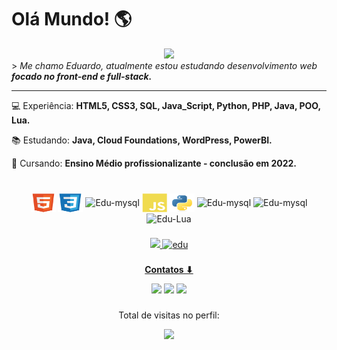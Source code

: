 ## <h1><strong>Olá Mundo!</strong> 🌎 </h1>
 <div align="center">
 <img src="https://media3.giphy.com/media/doXBzUFJRxpaUbuaqz/giphy.gif?cid=ecf05e47vako50ht5m5ep0b8bmoxhig0z456zna1qfmidtv9&rid=giphy.gif&ct=g">
 </div>
> <em>Me chamo Eduardo, atualmente estou estudando desenvolvimento web<strong> focado no front-end e full-stack.</strong></em>
</p>

----

<p align="left">
 💻 Experiência: <strong>HTML5, CSS3, SQL, Java_Script, Python, PHP, Java, POO, Lua.</strong> 
</p> 

<p align="left"> 

<p align="left">
 📚 Estudando: <strong>Java, Cloud Foundations, WordPress, PowerBI.</strong>
</p>
 
 
<p align="left">
 💼 Cursando: <strong>Ensino Médio profissionalizante - conclusão em 2022.</strong>
</p>
 
  ###

<div align="center" style="display: inline_block"><br>
  <img align="center" alt="Edu-HTML" height="30" width="40" src="https://raw.githubusercontent.com/devicons/devicon/master/icons/html5/html5-original.svg">
  <img align="center" alt="Edu-CSS" height="30" width="40" src="https://raw.githubusercontent.com/devicons/devicon/master/icons/css3/css3-original.svg">
  <img align="center" alt="Edu-mysql" height="30" width="40" src="https://cdn.jsdelivr.net/gh/devicons/devicon/icons/mysql/mysql-original.svg">
  <img align="center" alt="Edu-Js" height="30" width="40" src="https://raw.githubusercontent.com/devicons/devicon/master/icons/javascript/javascript-plain.svg">
  <img align="center" alt="Edu-Python" height="30" width="40" src="https://raw.githubusercontent.com/devicons/devicon/master/icons/python/python-original.svg">
  <img align="center" alt="Edu-mysql" height="30" width="40" src="https://cdn.jsdelivr.net/gh/devicons/devicon/icons/php/php-plain.svg"> 
  <img align="center" alt="Edu-mysql" height="30" width="40" src="https://cdn.jsdelivr.net/gh/devicons/devicon/icons/java/java-original.svg">
  <img align="center" alt="Edu-Lua" height="30" width="40" src="https://cdn.jsdelivr.net/gh/devicons/devicon/icons/lua/lua-original.svg" />
          
 
 </div>
 
  ###
  
<div align="center">
  <a href="https://github.com/eduxce">
  <img height="150em" src="https://github-readme-stats.vercel.app/api?username=eduxce&show_icons=true&theme=dark&include_all_commits=true&count_private=true"/>
  <img height="150em" src="https://github-readme-stats.vercel.app/api/top-langs?username=eduxce&show_icons=true&theme=0061C3&bg_color=181818&text_color=fff&layout=compact" alt="edu"/>
</div>
   
  ###
 
 
 <div align="center"> 
  <p>
 <strong>Contatos ⬇</strong>
  </p>
  <a href="https://instagram.com/eduxs.ce" target="_blank"><img src="https://img.shields.io/badge/-Instagram-%23E4405F?style=for-the-badge&logo=instagram&logoColor=white" target="_blank"></a>
  <a href = "mailto:claudioeduardo.mcastro@gmail.com"><img src="https://img.shields.io/badge/-Gmail-%23333?style=for-the-badge&logo=gmail&logoColor=white" target="_blank"></a>
  <a href="https://www.linkedin.com/in/cl%C3%A1udio-eduardo-magalh%C3%A3es-de-castro-9a5715237/" target="_blank"><img src="https://img.shields.io/badge/-LinkedIn-%230077B5?style=for-the-badge&logo=linkedin&logoColor=white" target="_blank"></a>   
   
 </div>

   ###
   
   <div align="center">
<p>Total de visitas no perfil:</p>
<p>
    <img src="https://profile-counter.glitch.me/eduxce/count.svg"/>
</p>
    
    
 ###

